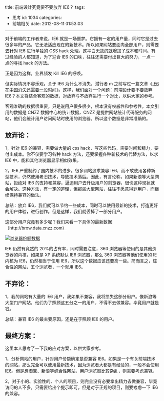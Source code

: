 title: 前端设计究竟要不要放弃 IE6？
tags:

- 思考
  id: 1034
  categories:
- 前端相关
  date: 2012-08-11 01:53:03

---

对于前端的工作者来说，IE6 就是一场噩梦。它拥有一定的用户量，同时它是过去很多年的产品，它无法适应现在的新技术。所以如果网站要面向全部用户，则需要去针对 IE6 进行单独的 CSS hack 处理。这平白无故的就增加了成本和时间。有过经验的人都知道，为了迎合 IE6 的口味，往往还需要付出巨大的努力，一点一点的寻找 hack 的方法。

正是因为这样，业界频发 Kill IE6 的呼唤。

但实际情况不容乐观，关于 IE6 为什么不消失，潜行者 m 之前写过一篇文章《[IE6 在中国消失还需要一段时间](http://www.qianxingzhem.com/post-956.html)》。这样，我们面对一个问题：前端设计要不要放弃 IE6？本文将结合客观的数据，对放弃与不放弃进行一个对比，以供大家的参考。

客观准确的数据很重要。只是说用户很多很少，根本没有权威性和参考性。本文引用的数据是 CNZZ 数据中心的统计数据，CNZZ 是提供网站统计代码服务的网站，他们会统计用户访问网站时使用的浏览器。所以这个数据是非常准确的。

## 放弃论：

1，针对 IE6 的兼容，需要做大量的 css hack，写这些代码，需要时间和精力，要付出成本。你不仅要学习各种 hack 方法，还要掌握各种新技术的代替方法，以求 IE6 中，能和其他浏览器显示相似效果。

2，IE6 严重制约了国内技术的进步。很多网站追求兼容 IE6，而不敢使用各种新型技术，仍然使用老旧技术，导致技术落后。因此，有言论称，如果新浪等大型网站，拒绝对 IE6 的支持和兼容，逼迫用户去升级用户的浏览器，很快这种现状就会解决。这种方法，有一定的道理，但那些大型网站，往往不愿意得罪用户，而继续保持兼容的做法。

总结：放弃 IE6，我们就可以节约一些成本，同时可以使用最新的技术，打造更好的用户体验，进行创作。但是这样，我们就丢掉了一部分用户。

这部分用户究竟有多少呢？我们来看一下具体的最新数据（http://brow.data.cnzz.com）

[![浏览器份额数据](https://qxzm-cdn.sapi.work/blog/2012/08/934.png "Unnamed QQ Screenshot20120811093934")](https://qxzm-cdn.sapi.work/blog/2012/08/934.png)

IE6 仍然有竟然的 20%的占有率，同时需要注意，360 浏览器等使用的是其他浏览器的内核，如果是 XP 系统默认 IE6 浏览器，那么 360 浏览器等他们使用的 IE 内核为 IE6，仍然相当于使用 IE6，所以这个数据应该还要高一些。简而言之，综合性的网站，五个浏览者，一个就用 IE6。

## 不弃论：

1，我的网站有大量的 IE6 用户，我如果不兼容，我将损失这部分用户。像新浪等大型门户网站，他们为了照顾这五分之一的用户，不得不去做兼容。毕竟用户就是钱。

总结：兼容 IE6 的最主要原因，还是在于照顾 IE6 的用户。

## 最终方案：

这里本人思考了一下我的应对方案，以供大家参考。

1，分析网站的用户，针对用户份额确定是否兼容 IE6。如果是一个有关前端技术的网站，那么完全可以使用最新技术，因为浏览者大都是有经验的，一般不会使用 IE6。但是想淘宝、新浪等综合性网站，用户浏览器比较杂乱，则需要考虑兼容。

2，对于小的、实验性的、个人的项目，则完全没有必要拿出精力去做兼容，毕竟访问的人不多，只需要给出个提示即可。但是对于正规的项目，则要考虑一下 IE6 的兼容。

&nbsp;
